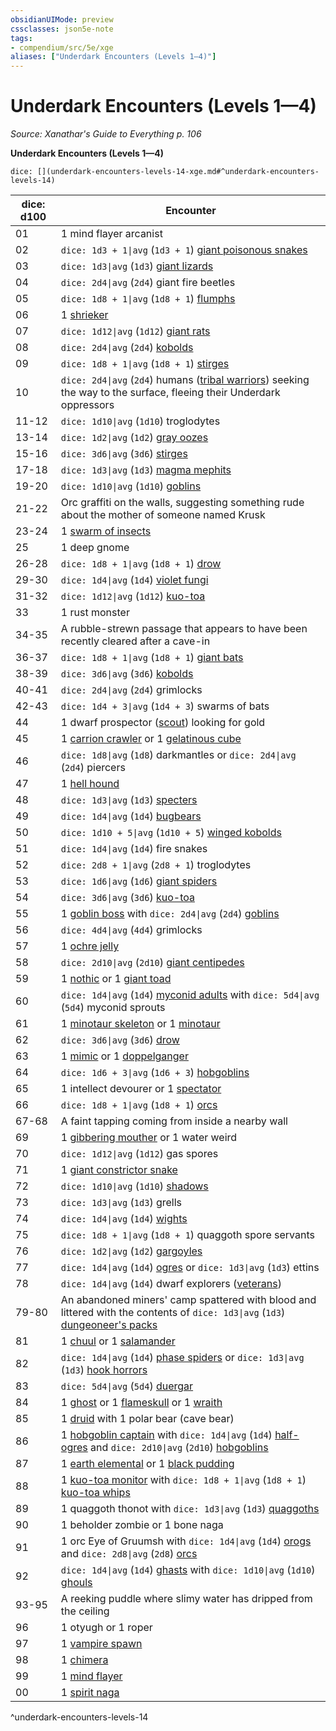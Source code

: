 ```yaml
---
obsidianUIMode: preview
cssclasses: json5e-note
tags:
- compendium/src/5e/xge
aliases: ["Underdark Encounters (Levels 1—4)"]
---
```

# Underdark Encounters (Levels 1—4)
*Source: Xanathar's Guide to Everything p. 106* 

**Underdark Encounters (Levels 1—4)**

`dice: [](underdark-encounters-levels-14-xge.md#^underdark-encounters-levels-14)`

| dice: d100 | Encounter |
|------------|-----------|
| 01 | 1 mind flayer arcanist |
| 02 | `dice: 1d3 + 1\|avg` (`1d3 + 1`) [giant poisonous snakes](compendium/bestiary/beast/giant-poisonous-snake.md) |
| 03 | `dice: 1d3\|avg` (`1d3`) [giant lizards](compendium/bestiary/beast/giant-lizard.md) |
| 04 | `dice: 2d4\|avg` (`2d4`) giant fire beetles |
| 05 | `dice: 1d8 + 1\|avg` (`1d8 + 1`) [flumphs](compendium/bestiary/aberration/flumph.md) |
| 06 | 1 [shrieker](compendium/bestiary/plant/shrieker.md) |
| 07 | `dice: 1d12\|avg` (`1d12`) [giant rats](compendium/bestiary/beast/giant-rat.md) |
| 08 | `dice: 2d4\|avg` (`2d4`) [kobolds](compendium/bestiary/humanoid/kobold.md) |
| 09 | `dice: 1d8 + 1\|avg` (`1d8 + 1`) [stirges](compendium/bestiary/beast/stirge.md) |
| 10 | `dice: 2d4\|avg` (`2d4`) humans ([tribal warriors](compendium/bestiary/humanoid/tribal-warrior.md)) seeking the way to the surface, fleeing their Underdark oppressors |
| 11-12 | `dice: 1d10\|avg` (`1d10`) troglodytes |
| 13-14 | `dice: 1d2\|avg` (`1d2`) [gray oozes](compendium/bestiary/ooze/gray-ooze.md) |
| 15-16 | `dice: 3d6\|avg` (`3d6`) [stirges](compendium/bestiary/beast/stirge.md) |
| 17-18 | `dice: 1d3\|avg` (`1d3`) [magma mephits](compendium/bestiary/elemental/magma-mephit.md) |
| 19-20 | `dice: 1d10\|avg` (`1d10`) [goblins](compendium/bestiary/humanoid/goblin.md) |
| 21-22 | Orc graffiti on the walls, suggesting something rude about the mother of someone named Krusk |
| 23-24 | 1 [swarm of insects](compendium/bestiary/beast/swarm-of-insects.md) |
| 25 | 1 deep gnome |
| 26-28 | `dice: 1d8 + 1\|avg` (`1d8 + 1`) [drow](compendium/bestiary/humanoid/drow.md) |
| 29-30 | `dice: 1d4\|avg` (`1d4`) [violet fungi](compendium/bestiary/plant/violet-fungus.md) |
| 31-32 | `dice: 1d12\|avg` (`1d12`) [kuo-toa](compendium/bestiary/humanoid/kuo-toa.md) |
| 33 | 1 rust monster |
| 34-35 | A rubble-strewn passage that appears to have been recently cleared after a cave-in |
| 36-37 | `dice: 1d8 + 1\|avg` (`1d8 + 1`) [giant bats](compendium/bestiary/beast/giant-bat.md) |
| 38-39 | `dice: 3d6\|avg` (`3d6`) [kobolds](compendium/bestiary/humanoid/kobold.md) |
| 40-41 | `dice: 2d4\|avg` (`2d4`) grimlocks |
| 42-43 | `dice: 1d4 + 3\|avg` (`1d4 + 3`) swarms of bats |
| 44 | 1 dwarf prospector ([scout](compendium/bestiary/humanoid/scout.md)) looking for gold |
| 45 | 1 [carrion crawler](compendium/bestiary/monstrosity/carrion-crawler.md) or 1 [gelatinous cube](compendium/bestiary/ooze/gelatinous-cube.md) |
| 46 | `dice: 1d8\|avg` (`1d8`) darkmantles or `dice: 2d4\|avg` (`2d4`) piercers |
| 47 | 1 [hell hound](compendium/bestiary/fiend/hell-hound.md) |
| 48 | `dice: 1d3\|avg` (`1d3`) [specters](compendium/bestiary/undead/specter.md) |
| 49 | `dice: 1d4\|avg` (`1d4`) [bugbears](compendium/bestiary/humanoid/bugbear.md) |
| 50 | `dice: 1d10 + 5\|avg` (`1d10 + 5`) [winged kobolds](compendium/bestiary/humanoid/winged-kobold.md) |
| 51 | `dice: 1d4\|avg` (`1d4`) fire snakes |
| 52 | `dice: 2d8 + 1\|avg` (`2d8 + 1`) troglodytes |
| 53 | `dice: 1d6\|avg` (`1d6`) [giant spiders](compendium/bestiary/beast/giant-spider.md) |
| 54 | `dice: 3d6\|avg` (`3d6`) [kuo-toa](compendium/bestiary/humanoid/kuo-toa.md) |
| 55 | 1 [goblin boss](compendium/bestiary/humanoid/goblin-boss.md) with `dice: 2d4\|avg` (`2d4`) [goblins](compendium/bestiary/humanoid/goblin.md) |
| 56 | `dice: 4d4\|avg` (`4d4`) grimlocks |
| 57 | 1 [ochre jelly](compendium/bestiary/ooze/ochre-jelly.md) |
| 58 | `dice: 2d10\|avg` (`2d10`) [giant centipedes](compendium/bestiary/beast/giant-centipede.md) |
| 59 | 1 [nothic](compendium/bestiary/aberration/nothic.md) or 1 [giant toad](compendium/bestiary/beast/giant-toad.md) |
| 60 | `dice: 1d4\|avg` (`1d4`) [myconid adults](compendium/bestiary/plant/myconid-adult.md) with `dice: 5d4\|avg` (`5d4`) myconid sprouts |
| 61 | 1 [minotaur skeleton](compendium/bestiary/undead/minotaur-skeleton.md) or 1 [minotaur](compendium/bestiary/monstrosity/minotaur.md) |
| 62 | `dice: 3d6\|avg` (`3d6`) [drow](compendium/bestiary/humanoid/drow.md) |
| 63 | 1 [mimic](compendium/bestiary/monstrosity/mimic.md) or 1 [doppelganger](compendium/bestiary/monstrosity/doppelganger.md) |
| 64 | `dice: 1d6 + 3\|avg` (`1d6 + 3`) [hobgoblins](compendium/bestiary/humanoid/hobgoblin.md) |
| 65 | 1 intellect devourer or 1 [spectator](compendium/bestiary/aberration/spectator.md) |
| 66 | `dice: 1d8 + 1\|avg` (`1d8 + 1`) [orcs](compendium/bestiary/humanoid/orc.md) |
| 67-68 | A faint tapping coming from inside a nearby wall |
| 69 | 1 [gibbering mouther](compendium/bestiary/aberration/gibbering-mouther.md) or 1 water weird |
| 70 | `dice: 1d12\|avg` (`1d12`) gas spores |
| 71 | 1 [giant constrictor snake](compendium/bestiary/beast/giant-constrictor-snake.md) |
| 72 | `dice: 1d10\|avg` (`1d10`) [shadows](compendium/bestiary/undead/shadow.md) |
| 73 | `dice: 1d3\|avg` (`1d3`) grells |
| 74 | `dice: 1d4\|avg` (`1d4`) [wights](compendium/bestiary/undead/wight.md) |
| 75 | `dice: 1d8 + 1\|avg` (`1d8 + 1`) quaggoth spore servants |
| 76 | `dice: 1d2\|avg` (`1d2`) [gargoyles](compendium/bestiary/elemental/gargoyle.md) |
| 77 | `dice: 1d4\|avg` (`1d4`) [ogres](compendium/bestiary/giant/ogre.md) or `dice: 1d3\|avg` (`1d3`) ettins |
| 78 | `dice: 1d4\|avg` (`1d4`) dwarf explorers ([veterans](compendium/bestiary/humanoid/veteran.md)) |
| 79-80 | An abandoned miners' camp spattered with blood and littered with the contents of `dice: 1d3\|avg` (`1d3`) [dungeoneer's packs](compendium/items/dungeoneers-pack.md) |
| 81 | 1 [chuul](compendium/bestiary/aberration/chuul.md) or 1 [salamander](compendium/bestiary/elemental/salamander.md) |
| 82 | `dice: 1d4\|avg` (`1d4`) [phase spiders](compendium/bestiary/monstrosity/phase-spider.md) or `dice: 1d3\|avg` (`1d3`) [hook horrors](compendium/bestiary/monstrosity/hook-horror.md) |
| 83 | `dice: 5d4\|avg` (`5d4`) [duergar](compendium/bestiary/humanoid/duergar.md) |
| 84 | 1 [ghost](compendium/bestiary/undead/ghost.md) or 1 [flameskull](compendium/bestiary/undead/flameskull.md) or 1 [wraith](compendium/bestiary/undead/wraith.md) |
| 85 | 1 [druid](compendium/bestiary/humanoid/druid.md) with 1 polar bear (cave bear) |
| 86 | 1 [hobgoblin captain](compendium/bestiary/humanoid/hobgoblin-captain.md) with `dice: 1d4\|avg` (`1d4`) [half-ogres](compendium/bestiary/giant/half-ogre-ogrillon.md) and `dice: 2d10\|avg` (`2d10`) [hobgoblins](compendium/bestiary/humanoid/hobgoblin.md) |
| 87 | 1 [earth elemental](compendium/bestiary/elemental/earth-elemental.md) or 1 [black pudding](compendium/bestiary/ooze/black-pudding.md) |
| 88 | 1 [kuo-toa monitor](compendium/bestiary/humanoid/kuo-toa-monitor.md) with `dice: 1d8 + 1\|avg` (`1d8 + 1`) [kuo-toa whips](compendium/bestiary/humanoid/kuo-toa-whip.md) |
| 89 | 1 quaggoth thonot with `dice: 1d3\|avg` (`1d3`) [quaggoths](compendium/bestiary/humanoid/quaggoth.md) |
| 90 | 1 beholder zombie or 1 bone naga |
| 91 | 1 orc Eye of Gruumsh with `dice: 1d4\|avg` (`1d4`) [orogs](compendium/bestiary/humanoid/orog.md) and `dice: 2d8\|avg` (`2d8`) [orcs](compendium/bestiary/humanoid/orc.md) |
| 92 | `dice: 1d4\|avg` (`1d4`) [ghasts](compendium/bestiary/undead/ghast.md) with `dice: 1d10\|avg` (`1d10`) [ghouls](compendium/bestiary/undead/ghoul.md) |
| 93-95 | A reeking puddle where slimy water has dripped from the ceiling |
| 96 | 1 otyugh or 1 roper |
| 97 | 1 [vampire spawn](compendium/bestiary/undead/vampire-spawn.md) |
| 98 | 1 [chimera](compendium/bestiary/monstrosity/chimera.md) |
| 99 | 1 [mind flayer](compendium/bestiary/aberration/mind-flayer.md) |
| 00 | 1 [spirit naga](compendium/bestiary/monstrosity/spirit-naga.md) |
^underdark-encounters-levels-14
